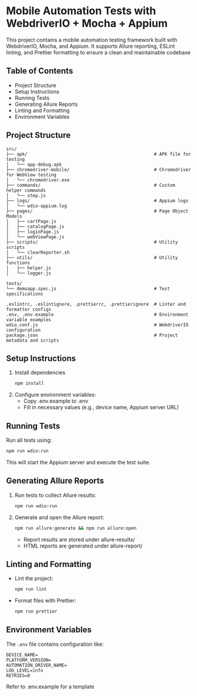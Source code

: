 # Mobile Automation Tests with WebdriverIO + Mocha + Appium

This project contains a mobile automation testing framework built with WebdriverIO, Mocha, and Appium. It supports Allure reporting, ESLint linting, and Prettier formatting to ensure a clean and maintainable codebase

## Table of Contents

- Project Structure
- Setup Instructions
- Running Tests
- Generating Allure Reports
- Linting and Formatting
- Environment Variables

## Project Structure
```
src/
├── apk/                                                # APK file for testing
│   └── app-debug.apk
├── chromedriver-mobile/                                # Chromedriver for WebView testing
│   └── chromedriver.exe
├── commands/                                           # Custom helper commands
│   └── step.js
├── logs/                                               # Appium logs
│   └── wdio-appium.log
├── pages/                                              # Page Object Models
│   ├── cartPage.js
│   ├── catalogPage.js
│   ├── loginPage.js
│   └── webViewPage.js
├── scripts/                                            # Utility scripts
│   └── clearReporter.sh
├── utils/                                              # Utility functions
│   ├── helper.js
│   └── logger.js

tests/
└── demoapp.spec.js                                     # Test specifications

.eslintrc, .eslintignore, .prettierrc, .prettierignore  # Linter and formatter configs
.env, .env.example                                      # Environment variable examples
wdio.conf.js                                            # WebdriverIO configuration
package.json                                            # Project metadata and scripts
```

## Setup Instructions

1. Install dependencies
    ```bash
    npm install
    ```
2. Configure environment variables:
   - Copy .env.example to .env
   - Fill in necessary values (e.g., device name, Appium server URL)

## Running Tests
Run all tests using:
```bash
npm run wdio:run
```
This will start the Appium server and execute the test suite.

## Generating Allure Reports
1. Run tests to collect Allure results:
    ```bash
   npm run wdio:run
    ```
2. Generate and open the Allure report:
    ```bash
   npm run allure:generate && npm run allure:open
    ```
   - Report results are stored under allure-results/
   - HTML reports are generated under allure-report/

## Linting and Formatting
- Lint the project:
    ```bash
    npm run lint
    ```
- Format files with Prettier:
    ```bash
    npm run prettier
    ```

## Environment Variables
The ```.env``` file contains configuration like:
```.dotenv
DEVICE_NAME=
PLATFORM_VERSION=
AUTOMATION_DRIVER_NAME=
LOG_LEVEL=info
RETRIES=0
```
Refer to .env.example for a template